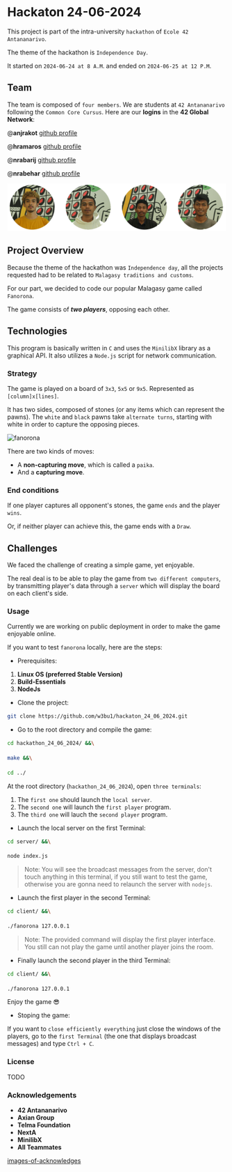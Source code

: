 # Hackaton 24-06-2024

This project is part of the intra-university `hackathon` of `Ecole 42 Antananarivo`.

The theme of the hackathon is `Independence Day`.

It started on `2024-06-24 at 8 A.M`. and ended on `2024-06-25 at 12 P.M`.

## Team

The team is composed of `four members`. We are students at `42 Antananarivo` following the `Common Core Cursus`. Here are our **logins** in the **42 Global Network**:

@**anjrakot** [github profile](https://github.com/Fafafa12)

@**hramaros** [github profile](https://github.com/shexweeknd)

@**nrabarij** [github profile](https://github.com/nrabarij)

@**nrabehar** [github profile](https://github.com/nrabehar)

![profiles](https://github.com/w3bu1/blob/blob/main/hackaton_24_06_2024/profiles.png?raw=true)

## Project Overview

Because the theme of the hackathon was `Independence day`, all the projects requested had to be related to `Malagasy traditions and customs`.

For our part, we decided to code our popular Malagasy game called `Fanorona`.

The game consists of ***two players***, opposing each other.

## Technologies

This program is basically written in `C` and uses the `MinilibX` library as a graphical API. It also utilizes a `Node.js` script for network communication.

### Strategy

The game is played on a board of `3x3`, `5x5` or `9x5`. Represented as `[column]x[lines]`.

It has two sides, composed of stones (or any items which can represent the pawns). The `white` and `black` pawns take `alternate turns`, starting with white in order to capture the opposing pieces.

![fanorona](https://fanorona.jpg)

There are two kinds of moves:

- A **non-capturing move**, which is called a `paika`.
- And a **capturing move**.

### End conditions

If one player captures all opponent's stones, the game `ends` and the player `wins`.

Or, if neither player can achieve this, the game ends with a `Draw`.

## Challenges

We faced the challenge of creating a simple game, yet enjoyable.

The real deal is to be able to play the game from `two different computers`, by transmitting player's data through a `server` which will display the board on each client's side.

### Usage

Currently we are working on public deployment in order to make the game enjoyable online.

If you want to test `fanorona` locally, here are the steps:

- Prerequisites:

1. **Linux OS (preferred Stable Version)**
2. **Build-Essentials**
3. **NodeJs**

- Clone the project:

```bash
git clone https://github.com/w3bu1/hackaton_24_06_2024.git
```

- Go to the root directory and compile the game:

```bash
cd hackathon_24_06_2024/ &&\

make &&\

cd ../
```

At the root directory (`hackathon_24_06_2024`), open `three terminals`:

1. The `first one` should launch the `local server`.
2. The `second one` will launch the `first player` program.
3. The `third one` will lauch the `second player` program.

- Launch the local server on the first Terminal:

```bash
cd server/ &&\

node index.js
```

>Note: You will see the broadcast messages from the server, don't touch anything in this terminal, if you still want to test the game, otherwise you are gonna need to relaunch the server with `nodejs`.

- Launch the first player in the second Terminal:

```bash
cd client/ &&\

./fanorona 127.0.0.1
```

>Note: The provided command will display the first player interface. You still can not play the game until another player joins the room.

- Finally launch the second player in the third Terminal:

```bash
cd client/ &&\

./fanorona 127.0.0.1
```

Enjoy the game 😎

- Stoping the game:

If you want to `close efficiently everything` just close the windows of the players, go to the `first Terminal` (the one that displays broadcast messages) and type `Ctrl + C`.

### License

TODO

### Acknowledgements

- **42 Antananarivo**
- **Axian Group**
- **Telma Foundation**
- **NextA**
- **MinilibX**
- **All Teammates**

[images-of-acknowledges](https://images/blob)

